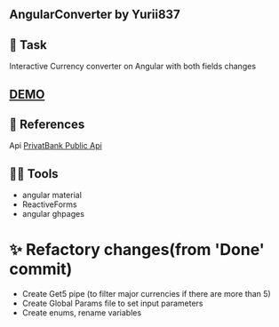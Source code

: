 ## AngularConverter by Yurii837

##  🚀 Task
  Interactive Currency converter on Angular with both fields changes

##   [DEMO](https://yurii837.github.io/angular-converter/)

## 📌 References
  Api [PrivatBank Public Api](https://api.privatbank.ua/p24api/pubinfo?exchange&json&coursid=11)

## 👩‍💻 Tools
  - angular material
  - ReactiveForms
  - angular ghpages

  # ✨ Refactory changes(from 'Done' commit)
   - Create Get5 pipe (to filter major currencies if there are more than 5)
   - Create Global Params file to set input parameters
   - Create enums, rename variables
